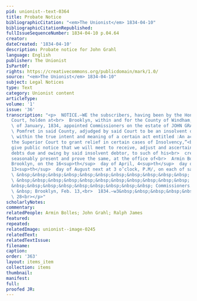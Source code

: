 ```yaml
---
pid: unionist--text-0364
title: Probate Notice
bibliographicCitation: "<em>The Unionist</em> 1834-04-10"
bibliographicCitationRepublished: 
fullIssueSequenceNumber: 1834-04-10 p.04.64
creator: 
dateCreated: '1834-04-10'
description: Probate notice for John Grahl
language: English
publisher: The Unionist
IsPartOf: 
rights: https://creativecommons.org/publicdomain/mark/1.0/
source: "<em>The Unionist</em> 1834-04-10"
subject: Legal Notices
type: Text
category: Unionist content
articleType: 
volume: '1'
issue: '36'
transcription: "<p>  NOTICE.—WE the subscribers, having been by the Hon. Superior
  Court, holden at<br>  Brooklyn, within and for the County of Windham, on the 4<sup>th</sup>
  \ of January, 1834, appointed Commissioners on the estate of JOHN GRAHL, of<br>
  \ Pomfret in said County, adjudged by said Court to be an insolvent debtor,<br>
  \ within the true intent and meaning of a certain act entitled :An act to<br>  authorize
  the Superior Court to grant relief in certain cases of Insolvency,”<br>  hereby
  give public notice that we will meet to receive, adjust and ascertain<br>  the several
  debts due and owing by said insolvent debtor, to such of his<br>  creditors as shall
  seasonably present and prove the same, at the office of<br>  Armin Bolles in said
  Brooklyn, on the 16<sup>th</sup>  day of April, 4<sup>th</sup>  day of June and
  13<sup>th</sup>  day of August next at 3 o’clock, P.M/, on each of said days.<br></p><p>
  \ &nbsp;&nbsp;&nbsp;&nbsp;&nbsp;&nbsp;&nbsp;&nbsp;&nbsp;&nbsp;&nbsp; RALPH<br>  JAMES,<br></p><p>
  \ &nbsp;&nbsp;&nbsp;&nbsp;&nbsp;&nbsp;&nbsp;&nbsp;&nbsp;&nbsp;&nbsp; ARMIN<br>  BOLLES,
  &nbsp;&nbsp;&nbsp;&nbsp;&nbsp;&nbsp;&nbsp;&nbsp;&nbsp; Commissioners.<br></p><p>
  \ &nbsp; Brooklyn, Feb. 13,<br>  1834.—w3&nbsp;&nbsp;&nbsp;&nbsp;&nbsp;&nbsp;&nbsp;&nbsp;&nbsp;&nbsp;&nbsp;&nbsp;&nbsp;&nbsp;&nbsp;&nbsp;&nbsp;&nbsp;&nbsp;&nbsp;&nbsp;&nbsp;&nbsp;&nbsp;&nbsp;&nbsp;&nbsp;&nbsp;&nbsp;&nbsp;&nbsp;&nbsp;&nbsp;&nbsp;&nbsp;&nbsp;&nbsp;&nbsp;&nbsp;&nbsp;&nbsp;&nbsp;&nbsp;&nbsp;&nbsp;<br>
  \ 28<br></p>"
scholarlyNotes: 
commentary: 
relatedPeople: Armin Bolles; John Grahl; Ralph James
featured: 
repeated: 
relatedImage: unionist--image-0245
relatedText: 
relatedTextIssue: 
filename: 
caption: 
order: '363'
layout: items_item
collection: items
thumbnail: 
manifest: 
full: 
proofed JR: 
---
```

